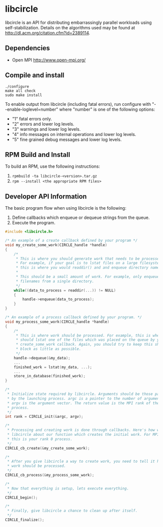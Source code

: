 libcircle
=========
libcircle is an API for distributing embarrassingly parallel workloads using self-stabilization. Details on the algorithms used may be found at <http://dl.acm.org/citation.cfm?id=2389114>.

Dependencies
------------
* Open MPI  <http://www.open-mpi.org/>

Compile and install
-------------------
```
./configure
make all check
sudo make install
```

To enable output from libcircle (including fatal errors), run configure with
"--enable-loglevel=number" where "number" is one of the following options:

* "1" fatal errors only.
* "2" errors and lower log levels.
* "3" warnings and lower log levels.
* "4" info messages on internal operations and lower log levels.
* "5" fine grained debug messages and lower log levels.

RPM Build and Install
---------------------
To build an RPM, use the following instructions:

1. ```rpmbuild -ta libcircle-<version>.tar.gz```
2. ```rpm --install <the appropriate RPM files>```

Developer API Information
-------------------------
The basic program flow when using libcircle is the following:

1. Define callbacks which enqueue or dequeue strings from the queue.
2. Execute the program.

```C
#include <libcircle.h>

/* An example of a create callback defined by your program */
void my_create_some_work(CIRCLE_handle *handle)
{
    /*
     * This is where you should generate work that needs to be processed.
     * For example, if your goal is to lstat files on a large filesystem,
     * this is where you would readdir() and and enqueue directory names.
     *
     * This should be a small amount of work. For example, only enqueue the
     * filenames from a single directory.
     */
    while((data_to_process = readdir(...)) != NULL)
    {
        handle->enqueue(data_to_process);
    }
}

/* An example of a process callback defined by your program. */
void my_process_some_work(CIRCLE_handle *handle)
{
    /*
     * This is where work should be processed. For example, this is where you
     * should lstat one of the files which was placed on the queue by your
     * create_some_work callback. Again, you should try to keep this short and
     * block as little as possible.
     */
    handle->dequeue(&my_data);
    ...
    finished_work = lstat(my_data, ...);
    ...
    store_in_database(finished_work);
}

/*
 * Initialize state required by libcircle. Arguments should be those passed in
 * by the launching process. argc is a pointer to the number of arguments,
 * argv is the argument vector. The return value is the MPI rank of the current
 * process.
 */
int rank = CIRCLE_init(&argc, argv);

/*
 * Processing and creating work is done through callbacks. Here's how we tell
 * libcircle about our function which creates the initial work. For MPI nerds,
 * this is your rank 0 process.
 */
CIRCLE_cb_create(&my_create_some_work);

/*
 * After you give libcircle a way to create work, you need to tell it how that
 * work should be processed.
 */
CIRCLE_cb_process(&my_process_some_work);

/*
 * Now that everything is setup, lets execute everything.
 */
CIRCLE_begin();

/*
 * Finally, give libcircle a chance to clean up after itself.
 */
CIRCLE_finalize();
```
